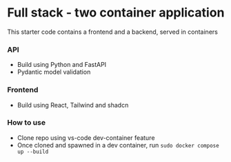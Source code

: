 # Full stack - two container application
This starter code contains a frontend and a backend, served in containers

### API
* Build using Python and FastAPI  
* Pydantic model validation

### Frontend
* Build using React, Tailwind and shadcn

### How to use
* Clone repo using vs-code dev-container feature  
* Once cloned and spawned in a dev container, run `sudo docker compose up --build`